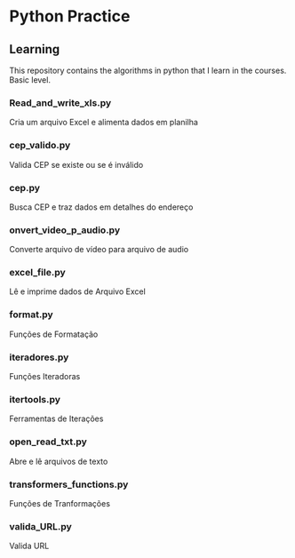 # Python Practice

## Learning

This repository contains the algorithms in python that I learn in the courses.
Basic level.

### Read_and_write_xls.py
Cria um arquivo Excel e alimenta dados em planilha

### cep_valido.py
Valida CEP se existe ou se é inválido

### cep.py
Busca CEP e traz dados em detalhes do endereço

### onvert_video_p_audio.py 
Converte arquivo de vídeo para arquivo de audio

### excel_file.py
Lê e imprime dados de Arquivo Excel

### format.py
Funções de Formatação

### iteradores.py
Funções Iteradoras

### itertools.py
Ferramentas de Iterações

### open_read_txt.py
Abre e lê arquivos de texto

### transformers_functions.py
Funções de Tranformações

### valida_URL.py
Valida URL
